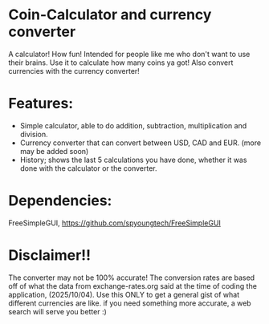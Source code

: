 # Coin-Calculator and currency converter
A calculator! How fun! Intended for people like me who don't want to use their brains. Use it to calculate how many coins ya got! Also convert currencies with the currency converter!

# Features:
 - Simple calculator, able to do addition, subtraction, multiplication and division.
 - Currency converter that can convert between USD, CAD and EUR. (more may be added soon)
 - History; shows the last 5 calculations you have done, whether it was done with the calculator or the converter.

# Dependencies:
FreeSimpleGUI, https://github.com/spyoungtech/FreeSimpleGUI

# Disclaimer!!
The converter may not be 100% accurate! The conversion rates are based off of what the data from exchange-rates.org said at the time of coding the application, (2025/10/04). Use this ONLY to get a general gist of what different currencies are like. if you need something more accurate, a web search will serve you better :)